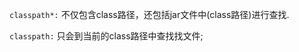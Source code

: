 `classpath*:` 不仅包含class路径，还包括jar文件中(class路径)进行查找. 

`classpath:` 只会到当前的class路径中查找找文件; 
             
